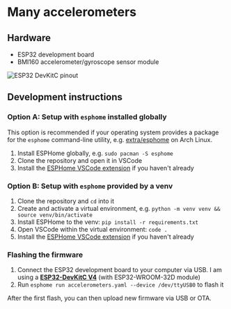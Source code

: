 # Many accelerometers

## Hardware

- ESP32 development board
- BMI160 accelerometer/gyroscope sensor module

![ESP32 DevKitC pinout](https://docs.espressif.com/projects/esp-idf/en/v5.1/esp32/_images/esp32-devkitC-v4-pinout.png)

## Development instructions

### Option A: Setup with `esphome` installed globally

This option is recommended if your operating system provides a package for the `esphome` command-line utility, e.g. [extra/esphome](https://archlinux.org/packages/extra/any/esphome/) on Arch Linux.

1. Install ESPHome globally, e.g. `sudo pacman -S esphome`
2. Clone the repository and open it in VSCode
3. Install the [ESPHome VSCode extension](https://marketplace.visualstudio.com/items?itemName=ESPHome.esphome-vscode) if you haven't already

### Option B: Setup with `esphome` provided by a venv

1. Clone the repository and `cd` into it
2. Create and activate a virtual environment, e.g. `python -m venv venv && source venv/bin/activate`
3. Install ESPHome to the venv: `pip install -r requirements.txt`
4. Open VSCode within the virtual environment: `code .`
5. Install the [ESPHome VSCode extension](https://marketplace.visualstudio.com/items?itemName=ESPHome.esphome-vscode) if you haven't already

### Flashing the firmware

1. Connect the ESP32 development board to your computer via USB. I am using a [**ESP32-DevKitC V4**](https://docs.espressif.com/projects/esp-idf/en/release-v4.2/esp32/hw-reference/esp32/get-started-devkitc.html) (with ESP32-WROOM-32D module)
2. Run `esphome run accelerometers.yaml --device /dev/ttyUSB0` to flash it

After the first flash, you can then upload new firmware via USB or OTA.
